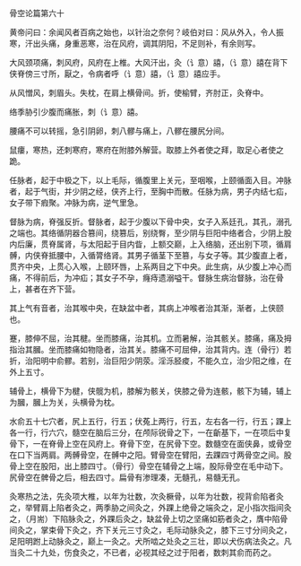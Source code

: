 骨空论篇第六十

黄帝问曰：余闻风者百病之始也，以针治之奈何？岐伯对曰：风从外入，令人振寒，汗出头痛，身重恶寒，治在风府，调其阴阳，不足则补，有余则写。

大风颈项痛，刺风府，风府在上椎。大风汗出，灸（讠意）譆，（讠意）譆在背下侠脊傍三寸所，厭之，令病者呼（讠意）譆，（讠意）譆应手。

从风憎风，刺眉头。失枕，在肩上横骨间。折，使榆臂，齐肘正，灸脊中。

络季胁引少腹而痛胀，刺（讠意）譆。

腰痛不可以转摇，急引阴卵，刺八髎与痛上，八髎在腰尻分间。

鼠瘻，寒热，还刺寒府，寒府在附膝外解营。取膝上外者使之拜，取足心者使之跪。

任脉者，起于中极之下，以上毛际，循腹里上关元，至咽喉，上颐循面入目。冲脉者，起于气街，并少阴之经，侠齐上行，至胸中而散。任脉为病，男子内结七疝，女子带下瘕聚。冲脉为病，逆气里急。

督脉为病，脊强反折。督脉者，起于少腹以下骨中央，女子入系廷孔，其孔，溺孔之端也。其络循阴器合篡间，绕篡后，别绕臀，至少阴与巨阳中络者合，少阴上股内后廉，贯脊属肾，与太阳起于目内眥，上额交巅，上入络脑，还出别下项，循肩髆，内侠脊抵腰中，入循膂络肾。其男子循茎下至篡，与女子等。其少腹直上者，贯齐中央，上贯心入喉，上颐环唇，上系两目之下中央。此生病，从少腹上冲心而痛，不得前后，为冲疝；其女子不孕，癃痔遗溺嗌干。督脉生病治督脉，治在骨上，甚者在齐下营。

其上气有音者，治其喉中央，在缺盆中者，其病上冲喉者治其渐，渐者，上侠颐也。

蹇，膝伸不屈，治其楗。坐而膝痛，治其机。立而暑解，治其骸关。膝痛，痛及拇指治其膕。坐而膝痛如物隐者，治其关。膝痛不可屈伸，治其背内。连（骨行）若折，治阳明中俞髎。若别，治巨阳少阴荥。淫泺胫痠，不能久立，治少阳之维，在外上五寸。

辅骨上，横骨下为楗，侠髋为机，膝解为骸关，侠膝之骨为连骸，骸下为辅，辅上为膕，膕上为关，头横骨为枕。

水俞五十七穴者，尻上五行，行五；伏菟上两行，行五，左右各一行，行五；踝上各一行，行六穴，髓空在脑后三分，在颅际锐骨之下，一在齗基下，一在项后中复骨下，一在脊骨上空在风府上。脊骨下空，在尻骨下空。数髓空在面侠鼻，或骨空在口下当两肩。两髆骨空，在髆中之阳。臂骨空在臂阳，去踝四寸两骨空之间。股骨上空在股阳，出上膝四寸。（骨行）骨空在辅骨之上端，股际骨空在毛中动下。尻骨空在髀骨之后，相去四寸。扁骨有渗理凑，无髓孔，易髓无孔。

灸寒热之法，先灸项大椎，以年为壮数，次灸橛骨，以年为壮数，视背俞陷者灸之，举臂肩上陷者灸之，两季胁之间灸之，外踝上绝骨之端灸之，足小指次指间灸之，（月耑）下陷脉灸之，外踝后灸之，缺盆骨上切之坚痛如筋者灸之，膺中陷骨间灸之，掌束骨下灸之，齐下关元三寸灸之，毛际动脉灸之，膝下三寸分间灸之，足阳明跗上动脉灸之，巅上一灸之。犬所啮之处灸之三壮，即以犬伤病法灸之。凡当灸二十九处，伤食灸之，不已者，必视其经之过于阳者，数刺其俞而药之。

